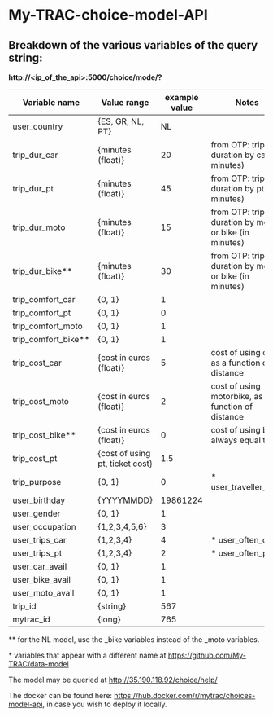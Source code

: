 # My-TRAC-choice-model-API

## Breakdown of the various variables of the query string:

**http://<ip_of_the_api>:5000/choice/mode/?**

| Variable name | Value range | example value | Notes |
| --------- | ----------- | ----------- | ----------- |
| user_country | {ES, GR, NL, PT} |  NL | |
| trip_dur_car | {minutes (float)} |  20 | from OTP: trip duration by car (in minutes) |
| trip_dur_pt | {minutes (float)} |  45 | from OTP: trip duration by pt (in minutes) |
| trip_dur_moto | {minutes (float)} |  15 | from OTP: trip duration by moto or bike (in minutes) |
| trip_dur_bike** | {minutes (float)} |  30 | from OTP: trip duration by moto or bike (in minutes) |
| trip_comfort_car | {0, 1} |  1 | |
| trip_comfort_pt | {0, 1} |  0 | |
| trip_comfort_moto | {0, 1} |  1 | |
| trip_comfort_bike** | {0, 1} |  1 | |
| trip_cost_car | {cost in euros (float)} |  5 | cost of using car, as a function of distance |
| trip_cost_moto | {cost in euros (float)} |  2 | cost of using motorbike, as a function of distance |
| trip_cost_bike** | {cost in euros (float)} |  0 | cost of using bike, always equal to 0 |
| trip_cost_pt | {cost of using pt, ticket cost} |  1.5 | |
| trip_purpose | {0, 1} |  0 | * user_traveller_type | 
| user_birthday | {YYYYMMDD}|  19861224 | |
| user_gender | {0, 1} |  1 | |
| user_occupation | {1,2,3,4,5,6} |  3 | |
| user_trips_car | {1,2,3,4} |  4 | * user_often_car | 
| user_trips_pt | {1,2,3,4} |  2 | * user_often_pt | 
| user_car_avail | {0, 1} |  1 | |
| user_bike_avail | {0, 1} |  1 | |
| user_moto_avail | {0, 1} |  1 | |
| trip_id | {string}  |  567 | |
| mytrac_id | {long} |  765 | |

** for the NL model, use the _bike variables instead of the _moto variables.

\* variables that appear with a different name at https://github.com/My-TRAC/data-model

The model may be queried at http://35.190.118.92/choice/help/

The docker can be found here: https://hub.docker.com/r/mytrac/choices-model-api, in case you wish to deploy it locally.

